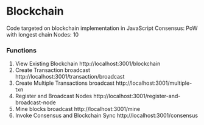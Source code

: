 # Blockchain 
Code targeted on blockchain implementation in JavaScript
Consensus: PoW with longest chain
Nodes: 10

### Functions
1. View Existing Blockchain http://localhost:3001/blockchain
2. Create Transaction broadcast http://localhost:3001/transaction/broadcast
3. Create Multiple Transactions broadcast http://localhost:3001/multiple-txn
4. Register and Broadcast Nodes http://localhost:3001/register-and-broadcast-node
5. Mine blocks broadcast http://localhost:3001/mine
6. Invoke Consensus and Blockchain Sync http://localhost:3001/consensus
